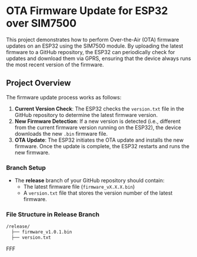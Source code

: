 # OTA Firmware Update for ESP32 over SIM7500

This project demonstrates how to perform Over-the-Air (OTA) firmware updates on an ESP32 using the SIM7500 module. By uploading the latest firmware to a GitHub repository, the ESP32 can periodically check for updates and download them via GPRS, ensuring that the device always runs the most recent version of the firmware.

## Project Overview

The firmware update process works as follows:

1. **Current Version Check**: The ESP32 checks the `version.txt` file in the GitHub repository to determine the latest firmware version.
2. **New Firmware Detection**: If a new version is detected (i.e., different from the current firmware version running on the ESP32), the device downloads the new `.bin` firmware file.
3. **OTA Update**: The ESP32 initiates the OTA update and installs the new firmware. Once the update is complete, the ESP32 restarts and runs the new firmware.

### Branch Setup

- The **release** branch of your GitHub repository should contain:
  - The latest firmware file (`firmware_vX.X.X.bin`)
  - A `version.txt` file that stores the version number of the latest firmware.
  
### File Structure in Release Branch

```bash
/release/
  ├── firmware_v1.0.1.bin
  ├── version.txt

```
FFF
